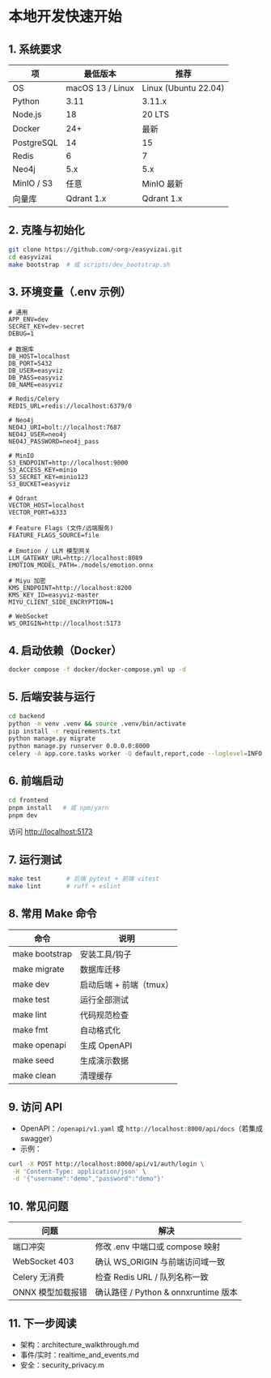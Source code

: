# 本地开发快速开始

## 1. 系统要求

| 项 | 最低版本 | 推荐 |
|----|----------|------|
| OS | macOS 13 / Linux | Linux (Ubuntu 22.04) |
| Python | 3.11 | 3.11.x |
| Node.js | 18 | 20 LTS |
| Docker | 24+ | 最新 |
| PostgreSQL | 14 | 15 |
| Redis | 6 | 7 |
| Neo4j | 5.x | 5.x |
| MinIO / S3 | 任意 | MinIO 最新 |
| 向量库 | Qdrant 1.x | Qdrant 1.x |

## 2. 克隆与初始化

```bash
git clone https://github.com/<org>/easyvizai.git
cd easyvizai
make bootstrap  # 或 scripts/dev_bootstrap.sh
```

## 3. 环境变量（.env 示例）

```
# 通用
APP_ENV=dev
SECRET_KEY=dev-secret
DEBUG=1

# 数据库
DB_HOST=localhost
DB_PORT=5432
DB_USER=easyviz
DB_PASS=easyviz
DB_NAME=easyviz

# Redis/Celery
REDIS_URL=redis://localhost:6379/0

# Neo4j
NEO4J_URI=bolt://localhost:7687
NEO4J_USER=neo4j
NEO4J_PASSWORD=neo4j_pass

# MinIO
S3_ENDPOINT=http://localhost:9000
S3_ACCESS_KEY=minio
S3_SECRET_KEY=minio123
S3_BUCKET=easyviz

# Qdrant
VECTOR_HOST=localhost
VECTOR_PORT=6333

# Feature Flags (文件/远端服务)
FEATURE_FLAGS_SOURCE=file

# Emotion / LLM 模型网关
LLM_GATEWAY_URL=http://localhost:8089
EMOTION_MODEL_PATH=./models/emotion.onnx

# Miyu 加密
KMS_ENDPOINT=http://localhost:8200
KMS_KEY_ID=easyviz-master
MIYU_CLIENT_SIDE_ENCRYPTION=1

# WebSocket
WS_ORIGIN=http://localhost:5173
```

## 4. 启动依赖（Docker）

```bash
docker compose -f docker/docker-compose.yml up -d
```

## 5. 后端安装与运行

```bash
cd backend
python -m venv .venv && source .venv/bin/activate
pip install -r requirements.txt
python manage.py migrate
python manage.py runserver 0.0.0.0:8000
celery -A app.core.tasks worker -Q default,report,code --loglevel=INFO
```

## 6. 前端启动

```bash
cd frontend
pnpm install   # 或 npm/yarn
pnpm dev
```

访问 <http://localhost:5173>

## 7. 运行测试

```bash
make test       # 后端 pytest + 前端 vitest
make lint       # ruff + eslint
```

## 8. 常用 Make 命令

| 命令 | 说明 |
|------|------|
| make bootstrap | 安装工具/钩子 |
| make migrate | 数据库迁移 |
| make dev | 启动后端 + 前端（tmux） |
| make test | 运行全部测试 |
| make lint | 代码规范检查 |
| make fmt | 自动格式化 |
| make openapi | 生成 OpenAPI |
| make seed | 生成演示数据 |
| make clean | 清理缓存 |

## 9. 访问 API

- OpenAPI：`/openapi/v1.yaml` 或 `http://localhost:8000/api/docs`（若集成 swagger）
- 示例：

```bash
curl -X POST http://localhost:8000/api/v1/auth/login \
 -H 'Content-Type: application/json' \
 -d '{"username":"demo","password":"demo"}'
```

## 10. 常见问题

| 问题 | 解决 |
|------|------|
| 端口冲突 | 修改 .env 中端口或 compose 映射 |
| WebSocket 403 | 确认 WS_ORIGIN 与前端访问域一致 |
| Celery 无消费 | 检查 Redis URL / 队列名称一致 |
| ONNX 模型加载报错 | 确认路径 / Python & onnxruntime 版本 |

## 11. 下一步阅读

- 架构：architecture_walkthrough.md
- 事件/实时：realtime_and_events.md
- 安全：security_privacy.m
